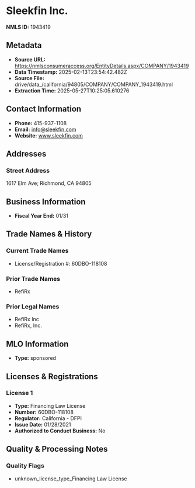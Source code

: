 # Sleekfin Inc.

**NMLS ID:** 1943419

## Metadata
- **Source URL:** https://nmlsconsumeraccess.org/EntityDetails.aspx/COMPANY/1943419
- **Data Timestamp:** 2025-02-13T23:54:42.482Z
- **Source File:** drive/data_/california/94805/COMPANY/COMPANY_1943419.html
- **Extraction Time:** 2025-05-27T10:25:05.610276

## Contact Information
- **Phone:** 415-937-1108
- **Email:** info@sleekfin.com
- **Website:** www.sleekfin.com

## Addresses
### Street Address
1617 Elm Ave; Richmond, CA 94805

## Business Information
- **Fiscal Year End:** 01/31

## Trade Names & History
### Current Trade Names
- License/Registration #: 60DBO-118108

### Prior Trade Names
- RefiRx

### Prior Legal Names
- RefiRx Inc
- RefiRx, Inc.

## MLO Information
- **Type:** sponsored

## Licenses & Registrations

### License 1
- **Type:** Financing Law License
- **Number:** 60DBO-118108
- **Regulator:** California - DFPI
- **Issue Date:** 01/28/2021
- **Authorized to Conduct Business:** No

## Quality & Processing Notes
### Quality Flags
- unknown_license_type_Financing Law License
